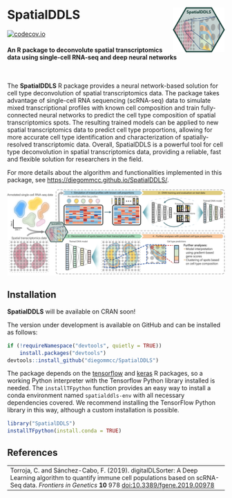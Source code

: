 # **SpatialDDLS** <img src="man/figures/logo.png" align="right" width="120"/>

<!-- [![R build status](https://github.com/diegommcc/SpatialDDLS/workflows/R-CMD-check-bioc/badge.svg)](https://github.com/diegommcc/SpatialDDLS/actions)  -->
[![codecov.io](https://codecov.io/github/diegommcc/SpatialDDLS/coverage.svg?branch=master)](https://app.codecov.io/gh/diegommcc/SpatialDDLS)


<div style="text-align:left">
<span>
<h4>An R package to deconvolute spatial transcriptomics data using single-cell RNA-seq and deep neural networks</h4></span>
</div>

<br>

The **SpatialDDLS** R package provides a neural network-based solution for cell type deconvolution of spatial transcriptomics data. The package takes advantage of single-cell RNA sequencing (scRNA-seq) data to simulate mixed transcriptional profiles with known cell composition and train fully-connected neural networks to predict the cell type composition of spatial transcriptomics spots. The resulting trained models can be applied to new spatial transcriptomics data to predict cell type proportions, allowing for more accurate cell type identification and characterization of spatially-resolved transcriptomic data. Overall, SpatialDDLS is a powerful tool for cell type deconvolution in spatial transcriptomics data, providing a reliable, fast and flexible solution for researchers in the field.

For more details about the algorithm and functionalities implemented in this package, see <https://diegommcc.github.io/SpatialDDLS/>.


<img src="man/figures/summary.png"/>

## Installation

**SpatialDDLS** will be available on CRAN soon!

<!-- is available on CRAN and can be installed as follows:

```r
install.packages("SpatialDDLS")
``` -->

The version under development is available on GitHub and can be installed as follows:

```r
if (!requireNamespace("devtools", quietly = TRUE))
    install.packages("devtools")
devtools::install_github("diegommcc/SpatialDDLS")
```

The package depends on the [tensorflow](https://cran.r-project.org/package=tensorflow) and [keras](https://cran.r-project.org/package=keras) R packages, so a working Python interpreter with the Tensorflow Python library installed is needed. The `installTFpython` function provides an easy way to install a conda environment named `spatialddls-env` with all necessary dependencies covered. We recommend installing the TensorFlow Python library in this way, although a custom installation is possible.

```r
library("SpatialDDLS")
installTFpython(install.conda = TRUE)
```

<!-- ## Usage

In the following figure, an outline of the package's workflow can be found: 

<img src="man/figures/workflow_readme.png"/> -->


## References

<table>
  <tr><td>Torroja, C. and Sánchez-Cabo, F. (2019). digitalDLSorter: A Deep Learning algorithm to quantify immune cell populations based on scRNA-Seq data.
  <i>Frontiers in Genetics</i>
  <b>10</b> 978
  <a href='https://doi.org/10.3389/fgene.2019.00978'>doi:10.3389/fgene.2019.00978</a>
  </td></tr>
</table>
